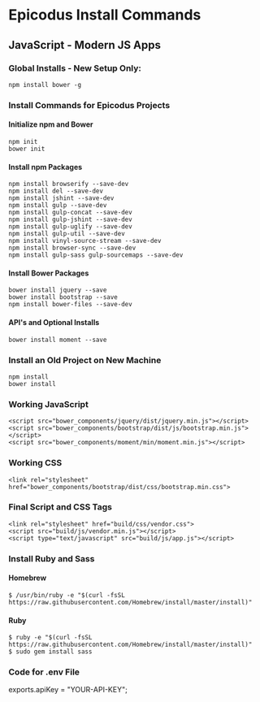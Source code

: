 # Epicodus Install Commands
## JavaScript - Modern JS Apps

### Global Installs - New Setup Only:

    npm install bower -g

### Install Commands for Epicodus Projects

#### Initialize npm and Bower
    npm init
    bower init

#### Install npm Packages
    npm install browserify --save-dev
    npm install del --save-dev
    npm install jshint --save-dev
    npm install gulp --save-dev
    npm install gulp-concat --save-dev
    npm install gulp-jshint --save-dev
    npm install gulp-uglify --save-dev
    npm install gulp-util --save-dev
    npm install vinyl-source-stream --save-dev
    npm install browser-sync --save-dev
    npm install gulp-sass gulp-sourcemaps --save-dev

#### Install Bower Packages
    bower install jquery --save
    bower install bootstrap --save
    npm install bower-files --save-dev

#### API's and Optional Installs
    bower install moment --save

### Install an Old Project on New Machine
    npm install
    bower install

### Working JavaScript
    <script src="bower_components/jquery/dist/jquery.min.js"></script>
    <script src="bower_components/bootstrap/dist/js/bootstrap.min.js"></script>
    <script src="bower_components/moment/min/moment.min.js"></script>

### Working CSS
    <link rel="stylesheet" href="bower_components/bootstrap/dist/css/bootstrap.min.css">

### Final Script and CSS Tags
    <link rel="stylesheet" href="build/css/vendor.css">
    <script src="build/js/vendor.min.js"></script>
    <script type="text/javascript" src="build/js/app.js"></script>

### Install Ruby and Sass

#### Homebrew
    $ /usr/bin/ruby -e "$(curl -fsSL https://raw.githubusercontent.com/Homebrew/install/master/install)"

#### Ruby
    $ ruby -e "$(curl -fsSL https://raw.githubusercontent.com/Homebrew/install/master/install)"
    $ sudo gem install sass


### Code for .env File
exports.apiKey = "YOUR-API-KEY";

